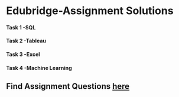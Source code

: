 # Edubridge-Assignment Solutions
#### Task 1 -SQL
#### Task 2 -Tableau
#### Task 3 -Excel
#### Task 4 -Machine Learning

## Find Assignment Questions [here](https://github.com/saravana611/Edubridge-Assignment/blob/eef17e0637dbab0b1421b56fbd0414afa373f14a/Data%20Analytics%20-%20Technical%20Assessment.pdf)


